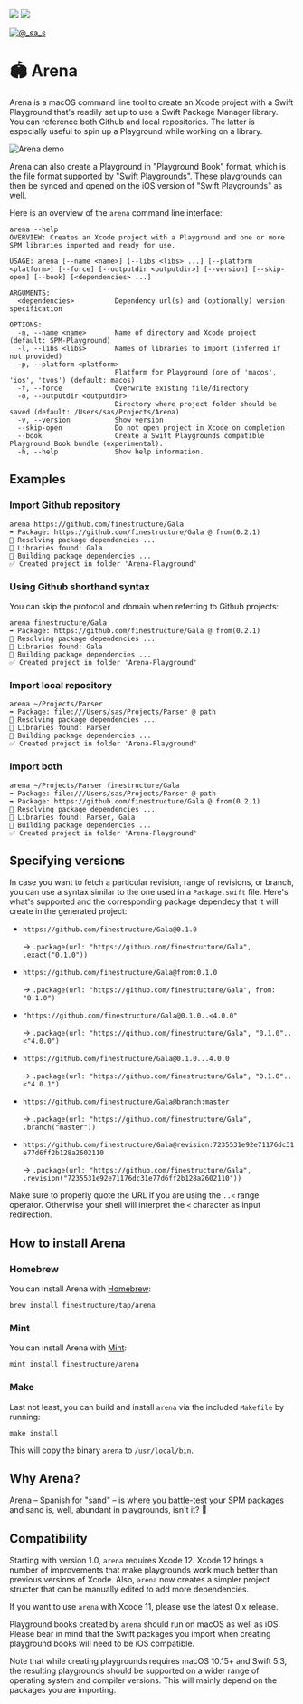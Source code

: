 [![](https://img.shields.io/endpoint?url=https%3A%2F%2Fswiftpackageindex.com%2Fapi%2Fpackages%2Ffinestructure%2FArena%2Fbadge%3Ftype%3Dswift-versions)](https://swiftpackageindex.com/finestructure/Arena)
[![](https://img.shields.io/endpoint?url=https%3A%2F%2Fswiftpackageindex.com%2Fapi%2Fpackages%2Ffinestructure%2FArena%2Fbadge%3Ftype%3Dplatforms)](https://swiftpackageindex.com/finestructure/Arena)

[![@_sa_s](https://img.shields.io/badge/Twitter-@_sa_s-3e8bb0.svg?style=flat)](https://twitter.com/_sa_s)

# 🏟 Arena

Arena is a macOS command line tool to create an Xcode project with a Swift Playground that's readily set up to use a Swift Package Manager library. You can reference both Github and local repositories. The latter is especially useful to spin up a Playground while working on a library.

![Arena demo](misc/Arena-demo-1.0.0.gif)

Arena can also create a Playground in "Playground Book" format, which is the file format supported by ["Swift Playgrounds"](https://apps.apple.com/app/swift-playgrounds/id1496833156). These playgrounds can then be synced and opened on the iOS version of "Swift Playgrounds" as well.

Here is an overview of the `arena` command line interface:

```
arena --help
OVERVIEW: Creates an Xcode project with a Playground and one or more SPM libraries imported and ready for use.

USAGE: arena [--name <name>] [--libs <libs> ...] [--platform <platform>] [--force] [--outputdir <outputdir>] [--version] [--skip-open] [--book] [<dependencies> ...]

ARGUMENTS:
  <dependencies>          Dependency url(s) and (optionally) version specification

OPTIONS:
  -n, --name <name>       Name of directory and Xcode project (default: SPM-Playground)
  -l, --libs <libs>       Names of libraries to import (inferred if not provided)
  -p, --platform <platform>
                          Platform for Playground (one of 'macos', 'ios', 'tvos') (default: macos)
  -f, --force             Overwrite existing file/directory
  -o, --outputdir <outputdir>
                          Directory where project folder should be saved (default: /Users/sas/Projects/Arena)
  -v, --version           Show version
  --skip-open             Do not open project in Xcode on completion
  --book                  Create a Swift Playgrounds compatible Playground Book bundle (experimental).
  -h, --help              Show help information.
```

## Examples

### Import Github repository

```
arena https://github.com/finestructure/Gala
➡️ Package: https://github.com/finestructure/Gala @ from(0.2.1)
🔧 Resolving package dependencies ...
📔 Libraries found: Gala
🔨 Building package dependencies ...
✅ Created project in folder 'Arena-Playground'
```

### Using Github shorthand syntax

You can skip the protocol and domain when referring to Github projects:

```
arena finestructure/Gala
➡️ Package: https://github.com/finestructure/Gala @ from(0.2.1)
🔧 Resolving package dependencies ...
📔 Libraries found: Gala
🔨 Building package dependencies ...
✅ Created project in folder 'Arena-Playground'
```


### Import local repository

```
arena ~/Projects/Parser
➡️ Package: file:///Users/sas/Projects/Parser @ path
🔧 Resolving package dependencies ...
📔 Libraries found: Parser
🔨 Building package dependencies ...
✅ Created project in folder 'Arena-Playground'
```

### Import both

```
arena ~/Projects/Parser finestructure/Gala
➡️ Package: file:///Users/sas/Projects/Parser @ path
➡️ Package: https://github.com/finestructure/Gala @ from(0.2.1)
🔧 Resolving package dependencies ...
📔 Libraries found: Parser, Gala
🔨 Building package dependencies ...
✅ Created project in folder 'Arena-Playground'
```

## Specifying versions

In case you want to fetch a particular revision, range of revisions, or branch, you can use a syntax similar to the one used in a `Package.swift` file. Here's what's supported and the corresponding package dependecy that it will create in the generated project:

- `https://github.com/finestructure/Gala@0.1.0`
  
  → `.package(url: "https://github.com/finestructure/Gala", .exact("0.1.0"))`

- `https://github.com/finestructure/Gala@from:0.1.0`
  
  → `.package(url: "https://github.com/finestructure/Gala", from: "0.1.0")`

- `"https://github.com/finestructure/Gala@0.1.0..<4.0.0"`

  → `.package(url: "https://github.com/finestructure/Gala", "0.1.0"..<"4.0.0")`

- `https://github.com/finestructure/Gala@0.1.0...4.0.0` 

  → `.package(url: "https://github.com/finestructure/Gala", "0.1.0"..<"4.0.1")`

- `https://github.com/finestructure/Gala@branch:master` 

  → `.package(url: "https://github.com/finestructure/Gala", .branch("master"))`

- `https://github.com/finestructure/Gala@revision:7235531e92e71176dc31e77d6ff2b128a2602110` 

  → `.package(url: "https://github.com/finestructure/Gala", .revision("7235531e92e71176dc31e77d6ff2b128a2602110"))`

Make sure to properly quote the URL if you are using the `..<` range operator. Otherwise your shell will interpret the `<` character as input redirection.

## How to install Arena

### Homebrew

You can install Arena with [Homebrew](https://brew.sh):

```
brew install finestructure/tap/arena
```

### Mint

You can install Arena with [Mint](https://github.com/yonaskolb/Mint):

```
mint install finestructure/arena
```

### Make

Last not least, you can build and install `arena` via the included `Makefile` by running:

```
make install
```

This will copy the binary `arena` to `/usr/local/bin`.

## Why Arena?

Arena – Spanish for "sand" – is where you battle-test your SPM packages and sand is, well, abundant in playgrounds, isn't it? 🙂

## Compatibility

Starting with version 1.0, `arena` requires Xcode 12. Xcode 12 brings a number of improvements that make playgrounds work much better than previous versions of Xcode. Also, `arena` now creates a simpler project structer that can be manually edited to add more dependencies.

If you want to use `arena` with Xcode 11, please use the latest 0.x release.

Playground books created by `arena` should run on macOS as well as iOS. Please bear in mind that the Swift packages you import when creating playground books will need to be iOS compatible.

Note that while creating playgrounds requires macOS 10.15+ and Swift 5.3, the resulting playgrounds should be supported on a wider range of operating system and compiler versions. This will mainly depend on the packages you are importing.
